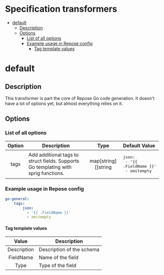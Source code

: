 # Specification transformers
   * [default](#default)
      * [Description](#description)
      * [Options](#options)
         * [List of all options](#list-of-all-options)
         * [Example usage in Repose config](#example-usage-in-repose-config)
            * [Tag template values](#tag-template-values)

# default
## Description

This transformer is part the core of Repose Go code generation.
It doesn't have a lot of options yet, but almost everything relies on it.

## Options

### List of all options

| Option | Description | Type | Default Value |
|:------:|-------------|:----:|:--------------|	
tags|Add additional tags to struct fields. Supports Go templating with sprig functions.|map[string][]string|<pre lang="yaml">json:<br>  - '{{ .FieldName }}'<br>  - omitempty</pre>|


### Example usage in Repose config

```yaml
go-general:
    tags:
        json:
          - '{{ .FieldName }}'
          - omitempty
```


#### Tag template values

| Value | Description |
|:-----:|-------------|
Description|Description of the schema|
FieldName|Name of the field|
Type|Type of the field|



